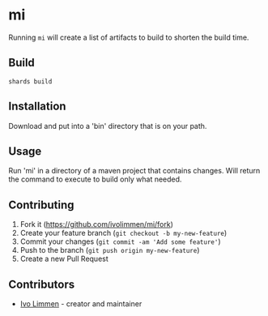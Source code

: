 # mi

Running `mi` will create a list of artifacts to build to shorten the build time.

## Build

    shards build

## Installation

Download and put into a 'bin' directory that is on your path.

## Usage

Run 'mi' in a directory of a maven project that contains changes. 
Will return the command to execute to build only what needed.

## Contributing

1. Fork it (<https://github.com/ivolimmen/mi/fork>)
2. Create your feature branch (`git checkout -b my-new-feature`)
3. Commit your changes (`git commit -am 'Add some feature'`)
4. Push to the branch (`git push origin my-new-feature`)
5. Create a new Pull Request

## Contributors

- [Ivo Limmen](https://github.com/ivolimmen) - creator and maintainer
